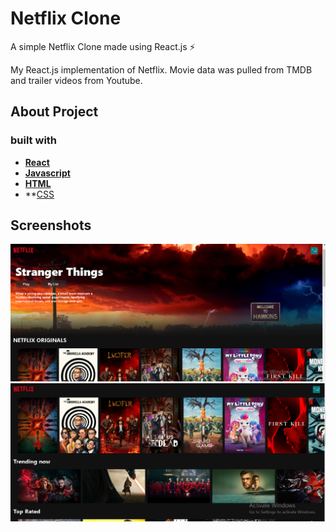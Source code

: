 
# Netflix Clone

A simple Netflix Clone made using React.js ⚡

My React.js implementation of Netflix. Movie data was pulled from TMDB and trailer videos from Youtube.




## About Project

### built with

* **[React](https://reactjs.org/)**
* **[Javascript](https://developer.mozilla.org/en-US/docs/Web/JavaScript)**
* **[HTML](https://html.com/)**
* **[CSS](https://developer.mozilla.org/en-US/docs/Web/CSS)

## Screenshots

![](Screenshot.png)
![](Screenshot2.png)
